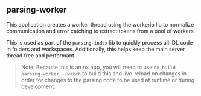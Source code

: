 ## parsing-worker

This application creates a worker thread using the workerio lib to normalize communication and error catching to extract tokens from a pool of workers.

This is used as part of the `parsing-index` lib to quickly process all IDL code in folders and workspaces. Additionally, this helps keep the main server thread free and performant.

> Note: Because this is an nx app, you will need to use `nx build parsing-worker --watch` to build this and live-reload on changes in order for changes to the parsing code to be used at runtime or during development.
